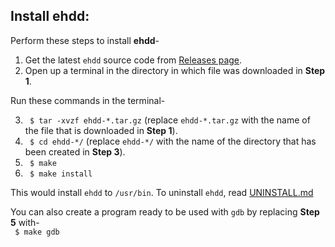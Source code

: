 ## Install ehdd:
Perform these steps to install **ehdd**-

1. Get the latest `ehdd` source code from [Releases page](https://github.com/lakshayrohila/ehdd/releases).
2. Open up a terminal in the directory in which file was downloaded in **Step 1**.

Run these commands in the terminal-

3. ``` $ tar -xvzf ehdd-*.tar.gz```
(replace `ehdd-*.tar.gz` with the name of the file that is downloaded in **Step 1**).
4. ``` $ cd ehdd-*/```
(replace `ehdd-*/` with the name of the directory that has been created in **Step 3**).
5. ``` $ make```
6. ``` $ make install```

This would install `ehdd` to `/usr/bin`. To uninstall `ehdd`, read [UNINSTALL.md](./UNINSTALL.md)

You can also create a program ready to be used with `gdb` by replacing **Step 5** with-\
` $ make gdb`
